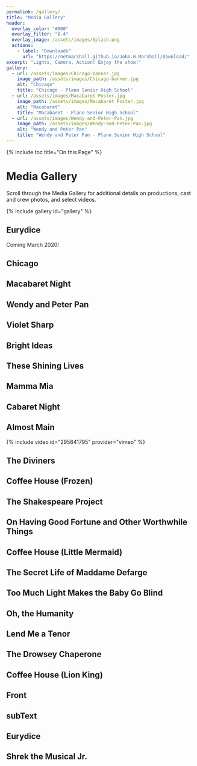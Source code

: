 ```yaml
---
permalink: /gallery/
title: "Media Gallery"
header:
  overlay_color: "#000"
  overlay_filter: "0.4"
  overlay_image: /assets/images/Splash.png
  actions:
    - label: "Downloads"
      url: "https://netmarshall.github.io/John.H.Marshall/download/"
excerpt: "Lights, Camera, Action! Enjoy the show!"
gallery:
  - url: /assets/images/Chicago-banner.jpg
    image_path: /assets/images/Chicago-banner.jpg
    alt: "Chicago"
    title: "Chicago - Plano Senior High School"
  - url: /assets/images/Macabaret Poster.jpg
    image_path: /assets/images/Macabaret Poster.jpg
    alt: "Macabaret"
    title: "Macabaret - Plano Senior High School"
  - url: /assets/images/Wendy-and-Peter-Pan.jpg
    image_path: /assets/images/Wendy-and-Peter-Pan.jpg
    alt: "Wendy and Peter Pan"
    title: "Wendy and Peter Pan - Plano Senior High School"
---
```

{% include toc title="On this Page" %}

# Media Gallery 
Scroll through the Media Gallery for additional details on productions, cast and crew photos, and select videos.

{% include gallery id="gallery" %}

## Eurydice
Coming March 2020!

## Chicago

## Macabaret Night

## Wendy and Peter Pan

## Violet Sharp

## Bright Ideas

## These Shining Lives

## Mamma Mia

## Cabaret Night 

## Almost Main

{% include video id="295641795" provider="vimeo" %}

## The Diviners

## Coffee House (Frozen)

## The Shakespeare Project

## On Having Good Fortune and Other Worthwhile Things

## Coffee House (Little Mermaid)

## The Secret Life of Maddame Defarge

## Too Much Light Makes the Baby Go Blind

## Oh, the Humanity

## Lend Me a Tenor

## The Drowsey Chaperone

## Coffee House (Lion King)

## Front

## subText

## Eurydice

## Shrek the Musical Jr. 


